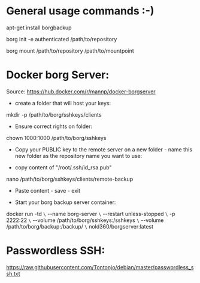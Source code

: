 # General usage commands :-)

apt-get install borgbackup

borg init -e authenticated /path/to/repository

borg mount /path/to/repository /path/to/mountpoint

# Docker borg Server:

Source: https://hub.docker.com/r/mannp/docker-borgserver

- create a folder that will host your keys:

mkdir -p /path/to/borg/sshkeys/clients

- Ensure correct rights on folder:

chown 1000:1000 /path/to/borg/sshkeys

- Copy your PUBLIC key to the remote server on a new folder - name this new folder as the repository name you want to use:

- copy content of "/root/.ssh/id_rsa.pub"

nano /path/to/borg/sshkeys/clients/remote-backup

- Paste content - save - exit

- Start your borg backup server container:

docker run -td `\`
    --name borg-server `\`
    --restart unless-stopped `\`
    -p 2222:22 `\`
    --volume /path/to/borg/sshkeys:/sshkeys `\`
    --volume /path/to/borg/backup:/backup/ `\`
    nold360/borgserver:latest


# Passwordless SSH:

https://raw.githubusercontent.com/Tontonjo/debian/master/passwordless_ssh.txt
